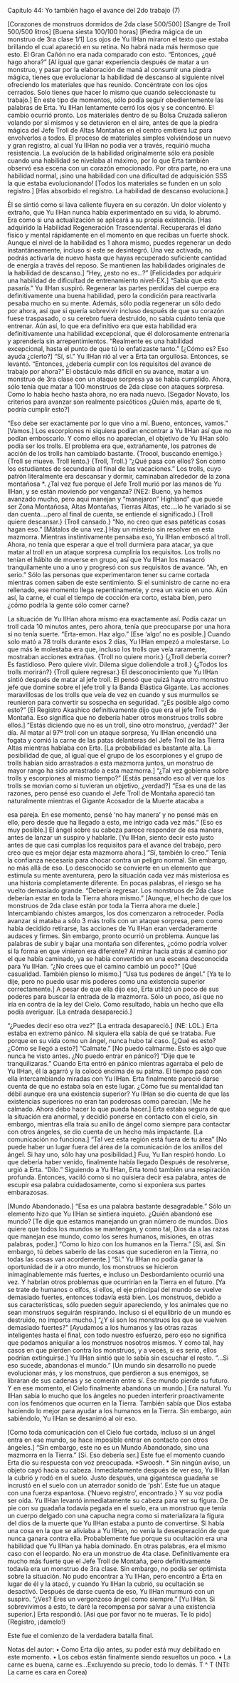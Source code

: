  







Capítulo 44: Yo también hago el avance del 2do trabajo (7)


[Corazones de monstruos dormidos de 2da clase 500/500] [Sangre de Troll 500/500 litros]
[Buena siesta 100/100 horas]
[Piedra mágica de un monstruo de 3ra clase 1/1]
Los ojos de Yu IlHan miraron el texto que estaba brillando el cual apareció en su retina. No habrá nada más hermoso que esto. El Gran Cañón no era nada comparado con esto.
“Entonces, ¿qué hago ahora?”
[Al igual que ganar experiencia después de matar a un monstruo, y pasar por la elaboración de maná al consumir una piedra mágica, tienes que evolucionar la habilidad de descanso al siguiente nivel ofreciendo los materiales que has reunido. Concéntrate con los ojos cerrados. Solo tienes que hacer lo mismo que cuando seleccionaste tu trabajo.]
En este tipo de momentos, sólo podía seguir obedientemente las palabras de Erta. Yu IlHan lentamente cerró los ojos y se concentró.
El cambio ocurrió pronto. Los materiales dentro de su Bolsa Cruzada salieron volando por sí mismos y se detuvieron en el aire, antes de que la piedra mágica del Jefe Troll de Altas Montañas en el centro emitiera luz para envolverlos a todos.
El proceso de materiales simples volviéndose un nuevo y gran registro, al cual Yu IlHan no podía ver a través, requirió mucha resistencia.
La evolución de la habilidad originalmente sólo era posible cuando una habilidad se nivelaba al máximo, por lo que Erta también observó esa escena con un corazón emocionado. Por otra parte, no era una habilidad normal, ¡sino una habilidad con una dificultad de adquisición SSS la que estaba evolucionando!
[Todos los materiales se funden en un solo registro.]
[Has absorbido el registro. La habilidad de descanso evoluciona.]
 
Él se sintió como si lava caliente fluyera en su corazón. Un dolor violento y extraño, que Yu IlHan nunca había experimentado en su vida, lo abrumó. Era como si una actualización se aplicará a su propia existencia.
[Has adquirido la Habilidad Regeneración Trascendental. Recuperarás el daño físico y mental rápidamente en el momento en que recibas un fuerte shock. Aunque el nivel de la habilidad es 1 ahora mismo, puedes regenerar un dedo instantáneamente, incluso si este se desintegró. Una vez activada, no podrás activarla de nuevo hasta que hayas recuperado suficiente cantidad de energía a través del reposo. Se mantienen las habilidades originales de la habilidad de descanso.]
“Hey, ¿esto no es…?”
[Felicidades por adquirir una habilidad de dificultad de entrenamiento nivel-EX.] “Sabía que esto pasaría.”
Yu IlHan suspiró.
Regenerar las partes perdidas del cuerpo era definitivamente una buena habilidad, pero la condición para reactivarla pesaba mucho en su mente.
Además, sólo podía regenerar un sólo dedo por ahora, así que si quería sobrevivir incluso después de que su corazón fuese traspasado, o su cerebro fuera destruido, no sabía cuánto tenía que entrenar.
Aún así, lo que era definitivo era que esta habilidad era definitivamente una habilidad excepcional, que él dolorosamente entrenaría y aprendería sin arrepentimientos.
“Realmente es una habilidad excepcional, hasta el punto de que tú lo enfatizaste tanto.”
[¿Cómo es? Eso ayuda ¿cierto?] “Sí, sí.”
Yu IlHan rió al ver a Erta tan orgullosa. Entonces, se levantó.
“Entonces, ¿debería cumplir con los requisitos del avance de trabajo por ahora?”
El obstáculo más difícil en su avance, matar a un monstruo de 3ra clase con un ataque sorpresa ya se había cumplido. Ahora, sólo tenía que matar a 100 monstruos de 2da clase con ataques sorpresa. Como lo había hecho hasta ahora, no era nada nuevo.
[Segador Novato, los criterios para avanzar son realmente psicóticos ¿Quién más, aparte de ti, podría cumplir esto?]
 
“Eso debe ser exactamente por lo que vino a mí. Bueno, entonces, vamos.” [Vamos.]
Los escorpiones ni siquiera podían encontrar a Yu IlHan así que no podían emboscarlo. Y como ellos no aparecían, el objetivo de Yu IlHan sólo podía ser los trolls.
El problema era que, extrañamente, los patrones de acción de los trolls han cambiado bastante.
{Troool, buscando enemigo.}
{Troll se mueve. Troll lento.}
{Troll, Troll.}
“¿Qué pasa con ellos? Son como los estudiantes de secundaria al final de las vacaciones.”
Los trolls, cuyo patrón literalmente era descansar y dormir, caminaban alrededor de la zona montañosa *. ¿Tal vez fue porque el Jefe Troll murió por las manos de Yu IlHan, y se están moviendo por venganza?
(NE2: Bueno, ya hemos avanzado mucho, pero aqui manejan y “manejaron” Highland” que puede ser Zona Montañosa, Altas Montañas, Tierras Altas, etc….lo he variado si se dan cuenta….pero al final de cuenta, se entiende el significado.)
{Troll quiere descansar.}
{Troll cansado.}
“No, no creo que esas patéticas cosas hagan eso.” [Mátalos de una vez.]
Hay un misterio sin resolver en esta mazmorra. Mientras instintivamente pensaba eso, Yu IlHan emboscó al troll. Ahora, no tenía que esperar a que el troll durmiera para atacar, ya que matar al troll en un ataque sorpresa cumpliría los requisitos.
Los trolls no tenían el hábito de moverse en grupo, así que Yu IlHan los masacró tranquilamente uno a uno y progresó con sus requisitos de avance.
“Ah, en serio.”
Sólo las personas que experimentaron tener su carne cortada mientras comen saben de este sentimiento. Si el suministro de carne no era rellenado, ese momento llega repentinamente, y crea un vacio en uno.
Aún así, la carne, el cual el tiempo de cocción era corto, estaba bien, pero ¿cómo podría la gente sólo comer carne?
 
La situación de Yu IlHan ahora mismo era exactamente así. Podía cazar un troll cada 10 minutos antes, pero ahora, tenía que preocuparse por una hora si no tenía suerte.
“Erta-emon. Haz algo.” [Ese ‘algo’ no es posible.]
Cuando solo mató a 78 trolls durante esos 2 días, Yu IlHan empezó a molestarse. Lo que más le molestaba era que, incluso los trolls que veía raramente, mostraban acciones extrañas.
{Troll no quiere morir.}
{¿Troll debería correr? Es fastidioso. Pero quiere vivir. Dilema sigue doliendole a troll.}
{¿Todos los trolls morirán?}
{Troll quiere regresar.}
El desconocimiento que Yu IlHan sintió después de matar al jefe troll. El
pensó que quizá haya otro monstruo jefe que domine sobre el jefe troll y la Banda Elástica Gigante.
Las acciones maravillosas de los trolls que veía de vez en cuando y sus murmullos se reunieron para convertir su sospecha en seguridad.
“¿Es posible algo como esto?”
[El Registro Akashico definitivamente dijo que era el jefe Troll de Montaña. Eso significa que no debería haber otros monstruos trolls sobre ellos.]
“Estás diciendo que no es un troll, sino otro monstruo, ¿verdad?”
3er día. Al matar al 97º troll con un ataque sorpresa, Yu IlHan encendió una fogata y comió la carne de las patas delanteras del Jefe Troll de las Tierra Altas mientras hablaba con Erta.
[La probabilidad es bastante alta. La posibilidad de que, al igual que el grupo de los escorpiones y el grupo de trolls habían sido arrastrados a esta mazmorra juntos, un monstruo de mayor rango ha sido arrastrado a esta mazmorra.]
“¿Tal vez gobierna sobre trolls y escorpiones al mismo tiempo?”
[Estás pensando eso al ver que los trolls se movían como si tuvieran un objetivo,
¿verdad?]
“Esa es una de las razones, pero pensé eso cuando el Jefe Troll de Montaña apareció tan naturalmente mientras el Gigante Acosador de la Muerte atacaba a
 
esa pareja. En ese momento, pensé ‘no hay manera’ y no pensé más en ello, pero desde que ha llegado a esto, me intrigo cada vez más.”
[Eso es muy posible.]
El ángel sobre su cabeza parece responder de esa manera, antes de lanzar un suspiro y hablarle.
[Yu IlHan, siento decir esto justo antes de que casi cumplas los requisitos para el avance del trabajo, pero creo que es mejor dejar esta mazmorra ahora.]
“Sí, también lo creo.”
Tenía la confianza necesaria para chocar contra un peligro normal. Sin embargo, no más allá de eso. Lo desconocido se convierte en un elemento que estimula su mente aventurera, pero la situación cada vez más misteriosa es una historia completamente diferente.
En pocas palabras, el riesgo se ha vuelto demasiado grande.
“Debería regresar. Los monstruos de 2da clase deberían estar en toda la Tierra ahora mismo.”
[Aunque, el hecho de que los monstruos de 2da clase están por toda la Tierra ahora me duele.]
Intercambiando chistes amargos, los dos comenzaron a retroceder. Podía avanzar si mataba a sólo 3 más trolls con un ataque sorpresa, pero como había decidido retirarse, las acciones de Yu IlHan eran verdaderamente audaces y firmes.
Sin embargo, pronto ocurrió un problema. Aunque las palabras de subir y bajar una montaña son diferentes, ¿cómo podría volver si la forma en que vinieron era diferente? Al mirar hacia atrás al camino por el que había caminado, ya se había convertido en una escena desconocida para Yu IlHan.
“¿No crees que el camino cambió un poco?” [Qué casualidad. También pienso lo mismo.] “Usa tus poderes de ángel.”
[Ya te lo dije, pero no puedo usar mis poderes como una existencia superior correctamente.]
A pesar de que ella dijo eso, Erta utilizó un poco de sus poderes para buscar la entrada de la mazmorra. Sólo un poco, así que no iría en contra de la ley del Cielo. Como resultado, había un hecho que ella podía averiguar.
[La entrada desapareció.]
 
“¿Puedes decir eso otra vez?” [La entrada desapareció.] (NE: LOL.)
Erta estaba en extremo pánico. Ni siquiera ella sabía de qué se trataba. Fue porque en su vida como un ángel, nunca hubo tal caso.
[¿Qué es esto? ¿Cómo se llegó a esto?] “Calmate.”
[No puedo calmarme. Esto es algo que nunca he visto antes. ¿No puedo entrar en pánico?]
“Dije que te tranquilizaras.”
Cuando Erta entró en pánico mientras agarraba el pelo de Yu IlHan, él la agarró y la colocó encima de su palma. El tiempo pasó con ella intercambiando miradas con Yu IlHan. Erta finalmente pareció darse cuenta de que no estaba sola en este lugar.
¿Cómo fue su mentalidad tan débil aunque era una existencia superior? Yu IlHan se dio cuenta de que las existencias superiores no eran tan poderosas como parecían.
[Me he calmado. Ahora debo hacer lo que pueda hacer.]
Erta estaba segura de que la situación era anormal, y decidió ponerse en contacto con el cielo, sin embargo, mientras ella traía su anillo de ángel como siempre para contactar con otros ángeles, se dio cuenta de un hecho más impactante.
[La comunicación no funciona.]
“Tal vez esta región está fuera de tu área”
[No puede haber un lugar fuera del área de la comunicación de los anillos del ángel. Si hay uno, sólo hay una posibilidad.]
Fuu, Yu Ilan respiró hondo.
Lo que debería haber venido, finalmente había llegado Después de resolverse, urgió a Erta.
“Dilo.”
Siguiendo a Yu IlHan, Erta tomó también una respiración profunda. Entonces, vaciló como si no quisiera decir esa palabra, antes de escupir esa palabra cuidadosamente, como si exponiera sus partes embarazosas.
 
[Mundo Abandonado.]
“Esa es una palabra bastante desagradable.”
Sólo un elemento hizo que Yu IlHan se sintiera inquieto.
¿Quién abandonó ese mundo?
[Te dije que estamos manejando un gran número de mundos. Dios quiere que todos los mundos se mantengan, y como tal, Dios da a las razas que manejan ese mundo, como los seres humanos, misiones, en otras palabras, poder.]
“Como lo hizo con los humanos en la Tierra.”
[Si, así. Sin embargo, tú debes saberlo de las cosas que sucedieron en la Tierra, no todas las cosas van acordemente.]
“Sí.”
Yu IlHan no podía ganar la oportunidad de ir a otro mundo, los monstruos se hicieron inimaginablemente más fuertes, e incluso un Desbordamiento ocurrió una vez. Y habrían otros problemas que ocurrirían en la Tierra en el futuro.
[Ya se trate de humanos o elfos, si ellos, el eje principal del mundo se vuelve demasiado fuertes, entonces todavía está bien. Los monstruos, debido a sus características, sólo pueden seguir apareciendo, y los animales que no sean monstruos seguirán respirando. Incluso si el equilibrio de un mundo es destruido, no importa mucho.]
“¿Y si son los monstruos los que se vuelven demasiado fuertes?”
[Ayudamos a los humanos y las otras razas inteligentes hasta el final, con todo nuestro esfuerzo, pero eso no significa que podamos aniquilar a los monstruos nosotros mismos. Y como tal, hay casos en que pierden contra los monstruos, y a veces, si es serio, ellos podrían extinguirse.]
Yu IlHan sintió que lo sabía sin escuchar el resto. “…Si eso sucede, abandonas el mundo.”
[Un mundo sin desarrollo no puede evolucionar más, y los monstruos, que perdieron a sus enemigos, se libraran de sus cadenas y se comerán entre sí. Ese mundo pierde su futuro. Y en ese momento, el Cielo finalmente abandona un mundo.]
Era natural. Yu IlHan sabía lo mucho que los ángeles no pueden interferir proactivamente con los fenómenos que ocurren en la Tierra. También sabía que Dios estaba haciendo lo mejor para ayudar a los humanos en la Tierra.
Sin embargo, aún sabiéndolo, Yu IlHan se desanimó al oír eso.
 
[Como toda comunicación con el Cielo fue cortada, incluso si un ángel entra en ese mundo, se hace imposible entrar en contacto con otros ángeles.]
“Sin embargo, este no es un Mundo Abandonado, sino una mazmorra en la Tierra.”
[Sí. Eso debería ser.]
Este fue el momento cuando Erta dio su respuesta con voz preocupada.
*Swoosh. *
Sin ningún aviso, un objeto cayó hacia su cabeza. Inmediatamente después de ver eso, Yu IlHan la cubrió y rodó en el suelo.
Justo después, una gigantesca guadaña se incrustó en el suelo con un aterrador sonido de ‘psh’. Este fue un ataque con una fuerza espantosa.
{‘Nuevo registro’, encontrado.} Y su voz podía ser oída.
Yu IlHan levantó inmediatamente su cabeza para ver su figura. De pie con su guadaña todavía pegada en el suelo, era un monstruo que tenía un cuerpo delgado con una capucha negra como si materializara la figura del dios de la muerte que Yu IlHan estaba a punto de convertirse.
Si había una cosa en la que se aliviaba a Yu IlHan, no venía la desesperación de que nunca ganara contra ella. Probablemente fue porque su ocultación era una habilidad que Yu IlHan ya había dominado. En otras palabras, era el mismo caso con el leopardo.
No era un monstruo de 4ta clase. Definitivamente era mucho más fuerte que el Jefe Troll de Montaña, pero definitivamente todavía era un monstruo de 3ra clase.
Sin embargo, no podía ser optimista sobre la situación. No pudo encontrar a Yu IlHan, pero encontró a Erta en lugar de él y la atacó, y cuando Yu IlHan la cubrió, su ocultación se desactivó.
Después de darse cuenta de eso, Yu IlHan murmuró con un suspiro. “¿Ves? Eres un vergonzoso ángel como siempre.”
[Yu IlHan. Si sobrevivimos a esto, te daré la recompensa por salvar a una existencia superior.]
Erta respondió.
[Así que por favor no te mueras. Te lo pido]
{Registro, ¡damelo!}
 
Este fue el comienzo de la verdadera batalla final.





Notas del autor:
•	Como Erta dijo antes, su poder está muy debilitado en este momento.
•	Los cebos están finalmente siendo resueltos un poco.
•	La carne es buena, carne es…Excluyendo su precio, todo lo demás. T ^ T (NTI: La carne es cara en Corea)

